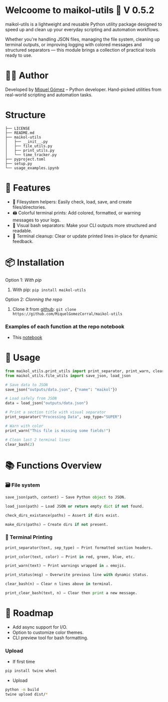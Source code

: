 # Welcoome to maikol-utils 🧰 V 0.5.2
maikol-utils is a lightweight and reusable Python utility package designed to speed up and clean up your everyday scripting and automation workflows.

Whether you're handling JSON files, managing the file system, cleaning up terminal outputs, or improving logging with colored messages and structured separators — this module brings a collection of practical tools ready to use.
# 🧑‍💻 Author
Developed by [Miquel Gómez](https://miquelgc.net) – Python developer.
Hand-picked utilities from real-world scripting and automation tasks.

# Structure

```
├── LICENSE
├── README.md
├── maikol-utils
│   ├── __init__.py
│   ├── file_utils.py
│   ├── print_utils.py
│   └── time_tracker.py
├── pyproject.toml
├── setup.py
└── usage_examples.ipynb
```

# 🚀 Features
- 🔹 Filesystem helpers: Easily check, load, save, and create files/directories.
- 🖨️ Colorful terminal prints: Add colored, formatted, or warning messages to your logs.
- 📜 Visual bash separators: Make your CLI outputs more structured and readable.
- 🧹 Terminal cleanup: Clear or update printed lines in-place for dynamic feedback.

# 📦 Installation

Option 1: _With pip_
1. With pip: `pip install maikol-utils`

Option 2: _Clonning the repo_
1. Clone it from [github](https://github.com/MiquelGomezCorral/maikol-utils): `git clone https://github.com/MiquelGomezCorral/maikol-utils`

### Examples of each function at the repo notebook
- This [notebook](https://github.com/MiquelGomezCorral/maikol-utils/blob/main/usage_examples.ipynb)


# 📘 Usage

```python
from maikol_utils.print_utils import print_separator, print_warn, clear_bash
from maikol_utils.file_utils import save_json, load_json

# Save data to JSON
save_json("outputs/data.json", {"name": "maikol"})

# Load safely from JSON
data = load_json("outputs/data.json")

# Print a section title with visual separator
print_separator("Processing Data", sep_type="SUPER")

# Warn with color
print_warn("This file is missing some fields!")

# Clean last 2 terminal lines
clear_bash(2)
```
# 📚 Functions Overview
### 🗃 File system
```python
save_json(path, content) — Save Python object to JSON.

load_json(path) — Load JSON or return empty dict if not found.

check_dirs_existance(paths) — Assert if dirs exist.

make_dirs(paths) — Create dirs if not present.
```


### 🎨 Terminal Printing
```python
print_separator(text, sep_type) — Print formatted section headers.

print_color(text, color) — Print in red, green, blue, etc.

print_warn(text) — Print warnings wrapped in ⚠️ emojis.

print_status(msg) — Overwrite previous line with dynamic status.

clear_bash(n) — Clear n lines above in terminal.

print_clear_bash(text, n) — Clear then print a new message.
```


# 🔧 Roadmap

- Add async support for I/O.
- Option to customize color themes.
- CLI preview tool for bash formatting.


### Upload
- If first time
```bash
pip install twine wheel
```
- Upload
```bash
python -m build
twine upload dist/*
```